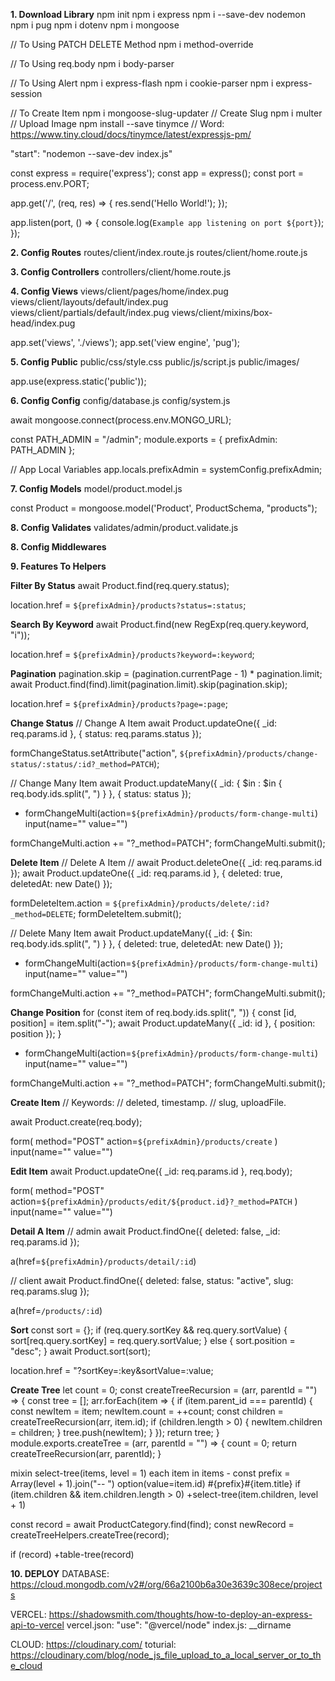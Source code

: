 **1. Download Library**
npm init
npm i express
npm i --save-dev nodemon
npm i pug
npm i dotenv
npm i mongoose

// To Using PATCH DELETE Method
npm i method-override

// To Using req.body
npm i body-parser

// To Using Alert
npm i express-flash
npm i cookie-parser
npm i express-session

// To Create Item
npm i mongoose-slug-updater // Create Slug
npm i multer // Upload Image
npm install --save tinymce // Word: https://www.tiny.cloud/docs/tinymce/latest/expressjs-pm/

"start": "nodemon --save-dev index.js"

const express = require('express');
const app = express();
const port = process.env.PORT;

app.get('/', (req, res) => {
  res.send('Hello World!');
});

app.listen(port, () => {
  console.log(`Example app listening on port ${port}`);
});

**2. Config Routes**
routes/client/index.route.js
routes/client/home.route.js

**3. Config Controllers**
controllers/client/home.route.js

**4. Config Views**
views/client/pages/home/index.pug
views/client/layouts/default/index.pug
views/client/partials/default/index.pug
views/client/mixins/box-head/index.pug

app.set('views', './views');
app.set('view engine', 'pug');

**5. Config Public**
public/css/style.css
public/js/script.js
public/images/

app.use(express.static('public'));

**6. Config Config**
config/database.js
config/system.js

await mongoose.connect(process.env.MONGO_URL);


const PATH_ADMIN = "/admin";
module.exports = {
  prefixAdmin: PATH_ADMIN
};

// App Local Variables
app.locals.prefixAdmin = systemConfig.prefixAdmin;

**7. Config Models**
model/product.model.js

const Product = mongoose.model('Product', ProductSchema, "products");

**8. Config Validates**
validates/admin/product.validate.js

**8. Config Middlewares**

**9. Features To Helpers**

**Filter By Status**
await Product.find(req.query.status);

location.href = `${prefixAdmin}/products?status=:status`;

**Search By Keyword**
await Product.find(new RegExp(req.query.keyword, "i"));

location.href = `${prefixAdmin}/products?keyword=:keyword`;

**Pagination**
pagination.skip = (pagination.currentPage - 1) * pagination.limit;
await Product.find(find).limit(pagination.limit).skip(pagination.skip);

location.href = `${prefixAdmin}/products?page=:page`;

**Change Status**
// Change A Item
await Product.updateOne({ _id: req.params.id }, { status: req.params.status });

formChangeStatus.setAttribute("action", `${prefixAdmin}/products/change-status/:status/:id?_method=PATCH`);

// Change Many Item
await Product.updateMany({ _id: { $in : $in { req.body.ids.split(", ") } }, { status: status });


+ formChangeMulti(action=`${prefixAdmin}/products/form-change-multi`)
    input(name="" value="")

formChangeMulti.action += "?_method=PATCH";
formChangeMulti.submit();

**Delete Item**
// Delete A Item
// await Product.deleteOne({ _id: req.params.id });
await Product.updateOne({ _id: req.params.id }, { deleted: true, deletedAt: new Date() });

formDeleteItem.action = `${prefixAdmin}/products/delete/:id?_method=DELETE`;
formDeleteItem.submit();

// Delete Many Item
await Product.updateMany({ _id: { $in: req.body.ids.split(", ") } }, { deleted: true, deletedAt: new Date() });


+ formChangeMulti(action=`${prefixAdmin}/products/form-change-multi`)
    input(name="" value="")

formChangeMulti.action += "?_method=PATCH";
formChangeMulti.submit();

**Change Position**
for (const item of req.body.ids.split(", ")) {
  const [id, position] = item.split("-");
  await Product.updateMany({ _id: id }, { position: position });
}


+ formChangeMulti(action=`${prefixAdmin}/products/form-change-multi`)
    input(name="" value="")

formChangeMulti.action += "?_method=PATCH";
formChangeMulti.submit();

**Create Item**
// Keywords:
//   deleted, timestamp.
//   slug, uploadFile.

await Product.create(req.body);

form(
    method="POST"
    action=`${prefixAdmin}/products/create`
)
  input(name="" value="")

**Edit Item**
await Product.updateOne({ _id: req.params.id }, req.body);

form(
    method="POST"
    action=`${prefixAdmin}/products/edit/${product.id}?_method=PATCH`
)
  input(name="" value="")

**Detail A Item**
// admin
await Product.findOne({ deleted: false, _id: req.params.id });

a(href=`${prefixAdmin}/products/detail/:id`)

// client
await Product.findOne({ deleted: false, status: "active", slug: req.params.slug });

a(href=`/products/:id`)

**Sort**
const sort = {};
if (req.query.sortKey && req.query.sortValue) {
  sort[req.query.sortKey] = req.query.sortValue;
} else {
  sort.position = "desc";
}
await Product.sort(sort);

location.href = "?sortKey=:key&sortValue=:value;

**Create Tree**
let count = 0;
const createTreeRecursion = (arr, parentId = "") => {
  const tree = [];
  arr.forEach(item => {
    if (item.parent_id === parentId) {
      const newItem = item;
      newItem.count = ++count;
      const children = createTreeRecursion(arr, item.id);
      if (children.length > 0) {
        newItem.children = children;
      }
      tree.push(newItem);
    }
  });
  return tree;
}
module.exports.createTree = (arr, parentId = "") => {
  count = 0;
  return createTreeRecursion(arr, parentId);
}

mixin select-tree(items, level = 1)
  each item in items
    - const prefix = Array(level + 1).join("-- ")
    option(value=item.id) #{prefix}#{item.title}
      if (item.children && item.children.length > 0)
        +select-tree(item.children, level + 1)

const record = await ProductCategory.find(find);
const newRecord = createTreeHelpers.createTree(record);

if (record)
  +table-tree(record)

**10. DEPLOY**
DATABASE: https://cloud.mongodb.com/v2#/org/66a2100b6a30e3639c308ece/projects

VERCEL: https://shadowsmith.com/thoughts/how-to-deploy-an-express-api-to-vercel
vercel.json: "use": "@vercel/node"
index.js: __dirname

CLOUD:  https://cloudinary.com/
toturial: https://cloudinary.com/blog/node_js_file_upload_to_a_local_server_or_to_the_cloud
